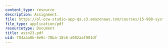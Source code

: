 ```yaml
---
content_type: resource
description: Assignment.
file: https://ol-ocw-studio-app-qa.s3.amazonaws.com/courses/15-988-system-dynamics-self-study-fall-1998-spring-1999/704aaa0b6e9c78ba18c6a082aaf001df_assn23.pdf
file_type: application/pdf
resourcetype: Document
title: assn23.pdf
uid: 704aaa0b-6e9c-78ba-18c6-a082aaf001df
---
```

